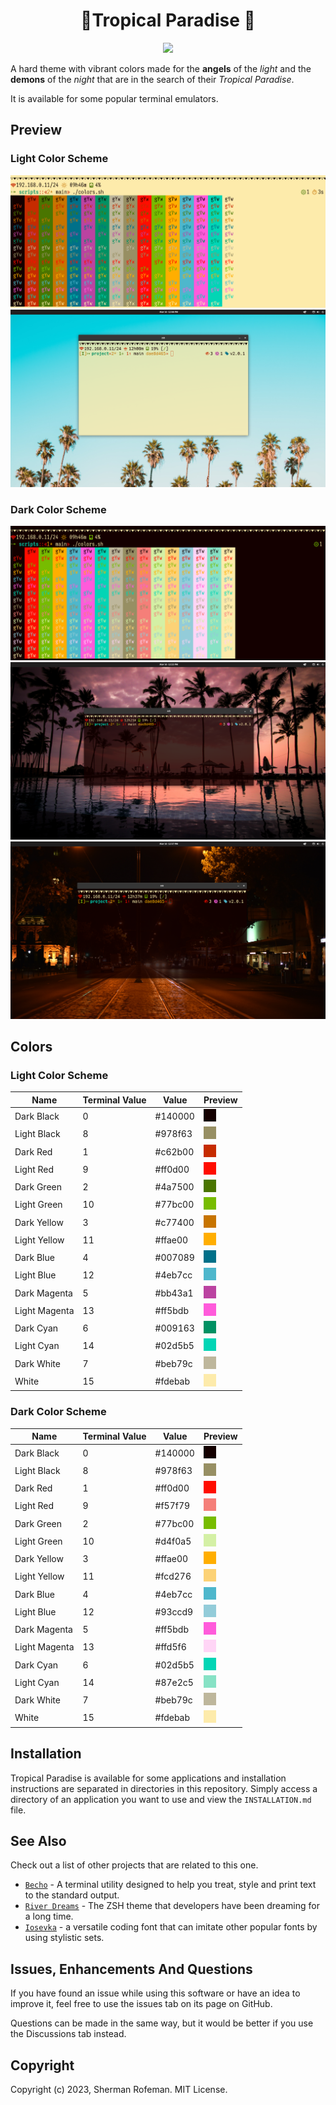 <h1 align="center">🍹Tropical Paradise 🌴</h1>

<div align="center">
  <img src="https://img.shields.io/github/license/skippyr/tropical_paradise?style=social"/>
</div>

A hard theme with vibrant colors made for the __angels__ of the
_light_ and the __demons__ of the _night_ that are in the search of
their _Tropical Paradise_.

It is available for some popular terminal emulators.

## Preview

### Light Color Scheme
![](images/preview/light_color_scheme.png)
![](images/preview/light_color_scheme_desktop_0.png)


### Dark Color Scheme
![](images/preview/dark_color_scheme.png)
![](images/preview/dark_color_scheme_desktop_0.png)
![](images/preview/dark_color_scheme_desktop_1.png)

## Colors
### Light Color Scheme
| Name          | Terminal Value | Value   | Preview                             |
| ------------- | -------------- | ------- | ----------------------------------- |
| Dark Black    | 0              | #140000 | ![](images/colors/black.png)        |
| Light Black   | 8              | #978f63 | ![](images/colors/light_black.png)  |
| Dark Red      | 1              | #c62b00 | ![](images/colors/dark_red.png)     |
| Light Red     | 9              | #ff0d00 | ![](images/colors/red.png)          |
| Dark Green    | 2              | #4a7500 | ![](images/colors/dark_green.png)   |
| Light Green   | 10             | #77bc00 | ![](images/colors/green.png)        |
| Dark Yellow   | 3              | #c77400 | ![](images/colors/dark_yellow.png)  |
| Light Yellow  | 11             | #ffae00 | ![](images/colors/yellow.png)       |
| Dark Blue     | 4              | #007089 | ![](images/colors/dark_blue.png)    |
| Light Blue    | 12             | #4eb7cc | ![](images/colors/blue.png)         |
| Dark Magenta  | 5              | #bb43a1 | ![](images/colors/dark_magenta.png) |
| Light Magenta | 13             | #ff5bdb | ![](images/colors/magenta.png)      |
| Dark Cyan     | 6              | #009163 | ![](images/colors/dark_cyan.png)    |
| Light Cyan    | 14             | #02d5b5 | ![](images/colors/cyan.png)         |
| Dark White    | 7              | #beb79c | ![](images/colors/white.png)        |
| White         | 15             | #fdebab | ![](images/colors/light_white.png)  |

### Dark Color Scheme
| Name          | Terminal Value | Value   | Preview                              |
| ------------- | -------------- | ------- | ------------------------------------ |
| Dark Black    | 0              | #140000 | ![](images/colors/black.png)         |
| Light Black   | 8              | #978f63 | ![](images/colors/light_black.png)   |
| Dark Red      | 1              | #ff0d00 | ![](images/colors/red.png)           |
| Light Red     | 9              | #f57f79 | ![](images/colors/light_red.png)     |
| Dark Green    | 2              | #77bc00 | ![](images/colors/green.png)         |
| Light Green   | 10             | #d4f0a5 | ![](images/colors/light_green.png)   |
| Dark Yellow   | 3              | #ffae00 | ![](images/colors/yellow.png)        |
| Light Yellow  | 11             | #fcd276 | ![](images/colors/light_yellow.png)  |
| Dark Blue     | 4              | #4eb7cc | ![](images/colors/blue.png)          |
| Light Blue    | 12             | #93ccd9 | ![](images/colors/light_blue.png)    |
| Dark Magenta  | 5              | #ff5bdb | ![](images/colors/magenta.png)       |
| Light Magenta | 13             | #ffd5f6 | ![](images/colors/light_magenta.png) |
| Dark Cyan     | 6              | #02d5b5 | ![](images/colors/cyan.png)          |
| Light Cyan    | 14             | #87e2c5 | ![](images/colors/light_cyan.png)    |
| Dark White    | 7              | #beb79c | ![](images/colors/white.png)         |
| White         | 15             | #fdebab | ![](images/colors/light_white.png)   |

## Installation
Tropical Paradise is available for some applications and installation
instructions are separated in directories in this repository. Simply access
a directory of an application you want to use and view the `INSTALLATION.md`
file.

## See Also
Check out a list of other projects that are related to this one.

  + [`Becho`](https://github.com/skippyr/becho) - A terminal utility designed
    to help you treat, style and print text to the standard output.
  + [`River Dreams`](https://github.com/skippyr/river_dreams) - The ZSH theme
    that developers have been dreaming for a long time.
  + [`Iosevka`](https://github.com/be5invis/Iosevka) - a versatile coding
    font that can imitate other popular fonts by using stylistic sets.


## Issues, Enhancements And Questions
If you have found an issue while using this software or have an idea to
improve it, feel free to use the issues tab on its page on GitHub.

Questions can be made in the same way, but it would be better if you use
the Discussions tab instead.


## Copyright
Copyright (c) 2023, Sherman Rofeman. MIT License.
